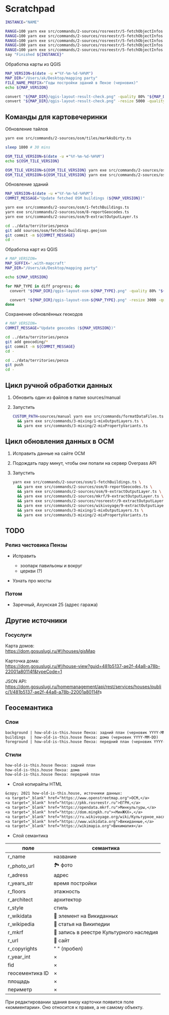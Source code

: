 # Scratchpad

```sh
INSTANCE="NAME"

RANGE=100 yarn exe src/commands/2-sources/rosreestr/5-fetchObjectInfos.ts || say "Error ${INSTANCE}"
RANGE=100 yarn exe src/commands/2-sources/rosreestr/5-fetchObjectInfos.ts || say "Error ${INSTANCE}"
RANGE=100 yarn exe src/commands/2-sources/rosreestr/5-fetchObjectInfos.ts || say "Error ${INSTANCE}"
RANGE=100 yarn exe src/commands/2-sources/rosreestr/5-fetchObjectInfos.ts || say "Error ${INSTANCE}"
RANGE=100 yarn exe src/commands/2-sources/rosreestr/5-fetchObjectInfos.ts || say "Error ${INSTANCE}"
say "Finished ${INSTANCE}"
```

Обработка карты из QGIS

```sh
MAP_VERSION=$(date -u +"%Y-%m-%d-%H%M")
MAP_DIR="/Users/ak/Desktop/mapping party"
FILE_NAME_PREFIX="Годы постройки зданий в Пензе (черновик)"
echo ${MAP_VERSION}

convert "${MAP_DIR}/qgis-layout-result-check.png" -quality 80% "${MAP_DIR}/${FILE_NAME_PREFIX} ${MAP_VERSION}.jpg"
convert "${MAP_DIR}/qgis-layout-result-check.png" -resize 5000 -quality 80% "${MAP_DIR}/${FILE_NAME_PREFIX} ${MAP_VERSION}.preview.jpg"
```

## Команды для картовечеринки

Обновление тайлов

```sh
yarn exe src/commands/2-sources/osm/tiles/markAsDirty.ts

sleep 1800 # 30 mins

OSM_TILE_VERSION=$(date -u +"%Y-%m-%d-%H%M")
echo ${OSM_TILE_VERSION}

OSM_TILE_VERSION=${OSM_TILE_VERSION} yarn exe src/commands/2-sources/osm/tiles/fetchImages.ts
OSM_TILE_VERSION=${OSM_TILE_VERSION} yarn exe src/commands/2-sources/osm/tiles/fetchImages.ts
```

Обновление зданий

```sh
MAP_VERSION=$(date -u +"%Y-%m-%d-%H%M")
COMMIT_MESSAGE="Update fetched OSM buildings (${MAP_VERSION})"

yarn exe src/commands/2-sources/osm/1-fetchBuildings.ts
yarn exe src/commands/2-sources/osm/8-reportGeocodes.ts
yarn exe src/commands/2-sources/osm/9-extractOutputLayer.ts

cd ../data/territories/penza
git add sources/osm/fetched-buildings.geojson
git commit -m ${COMMIT_MESSAGE}
cd -
```

Обработка карт из QGIS

```sh
# MAP_VERSION=
MAP_SUFFIX='.with-mapcraft'
MAP_DIR="/Users/ak/Desktop/mapping party"

echo ${MAP_VERSION}

for MAP_TYPE in diff progress; do
  convert "${MAP_DIR}/qgis-layout-osm-${MAP_TYPE}.png" -quality 80% "${MAP_DIR}/Penza mapping party ${MAP_TYPE} ${MAP_VERSION}${MAP_SUFFIX}.jpg"

  convert "${MAP_DIR}/qgis-layout-osm-${MAP_TYPE}.png" -resize 3000 -quality 80% "${MAP_DIR}/Penza mapping party ${MAP_TYPE} ${MAP_VERSION}${MAP_SUFFIX}.preview.jpg"
done
```

Сохранение обновлённых геокодов

```sh
# MAP_VERSION=
COMMIT_MESSAGE="Update geocodes (${MAP_VERSION})"

cd ../data/territories/penza
git add geocoding/*
git commit -m ${COMMIT_MESSAGE}
cd -
```

```sh
cd ../data/territories/penza
git push
cd -
```

## Цикл ручной обработки данных

1.  Обновить один из файлов в папке sources/manual

1.  Запустить

    ```sh
    CUSTOM_PATH=sources/manual yarn exe src/commands/formatDataFiles.ts \
      && yarn exe src/commands/3-mixing/1-mixOutputLayers.ts \
      && yarn exe src/commands/3-mixing/2-mixPropertyVariants.ts
    ```

## Цикл обновления данных в ОСМ

1.  Исправить данные на сайте ОСМ

1.  Подождать пару минут, чтобы они попали на сервер Overpass API

1.  Запустить

    ```sh
    yarn exe src/commands/2-sources/osm/1-fetchBuildings.ts \
      && yarn exe src/commands/2-sources/osm/8-reportGeocodes.ts \
      && yarn exe src/commands/2-sources/osm/9-extractOutputLayer.ts \
      && yarn exe src/commands/2-sources/mkrf/9-extractOutputLayer.ts \
      && yarn exe src/commands/2-sources/rosreestr/9-extractOutputLayer.ts \
      && yarn exe src/commands/2-sources/wikivoyage/9-extractOutputLayer.ts \
      && yarn exe src/commands/3-mixing/1-mixOutputLayers.ts \
      && yarn exe src/commands/3-mixing/2-mixPropertyVariants.ts
    ```

## TODO

### Релиз чистовика Пензы

- Исправить

  - зоопарк павильоны и вокруг
  - церкви (?)

- Узнать про мосты

### Потом

- Заречный, Ахунская 25 (адрес гаража)

## Другие источники

### Госуслуги

Карта домов:  
<https://dom.gosuslugi.ru/#!/houses/gisMap>

Карточка дома:  
<https://dom.gosuslugi.ru/#!/house-view?guid=481b5137-ae2f-44a8-a78b-22001a80114f&typeCode=1>

JSON API:  
<https://dom.gosuslugi.ru/homemanagement/api/rest/services/houses/public/1/481b5137-ae2f-44a8-a78b-22001a80114f>s

## Геосемантика

### Слои

```txt
background | how-old-is-this.house Пенза: задний план (черновик YYYY-MM-DD)
buildings  | how-old-is-this.house Пенза: дома (черновик YYYY-MM-DD)
foreground | how-old-is-this.house Пенза: передний план (черновик YYYY-MM-DD)
```

### Стили

```txt
how-old-is-this.house Пенза: задний план
how-old-is-this.house Пенза: дома
how-old-is-this.house Пенза: передний план
```

- Слой копирайты HTML

```txt
&copy; 2021 how-old-is-this.house, источники данных:
<a target="_blank" href="https://www.openstreetmap.org">ОСМ,</a>
<a target="_blank" href="https://pkk.rosreestr.ru">ЕГРН,</a>
<a target="_blank" href="https://opendata.mkrf.ru">Минкультуры,</a>
<a target="_blank" href="https://dom.mingkh.ru">«МинЖКХ»,</a>
<a target="_blank" href="https://ru.wikivoyage.org/wiki/Культурное_наследие_России">Викигид,</a>
<a target="_blank" href="https://www.wikidata.org">Викиданные,</a>
<a target="_blank" href="https://wikimapia.org">Викимапия</a>
```

- Слой семантика

| поле            | семантика                                |
| --------------- | ---------------------------------------- |
| r_name          | название                                 |
| r_photo_url     | 🏞 фото                                   |
| r_adress        | адрес                                    |
| r_years_str     | время постройки                          |
| r_floors        | этажность                                |
| r_architect     | архитектор                               |
| r_style         | стиль                                    |
| r_wikidata      | 🔗 элемент на Викиданных                 |
| r_wikipedia     | 🔗 статья на Википедии                   |
| r_mkrf          | 🔗 запись в реестре Культурного наследия |
| r_url           | 🔗 сайт                                  |
| r_copyrights    | " " (пробел)                             |
| r_year_int      | ×                                        |
| fid             | ×                                        |
| геосементика ID | ×                                        |
| площадь         | ×                                        |
| периметр        | ×                                        |

При редактировании здания внизу карточки появится поле «комментарии».
Оно относится к правке, а не самому объекту.

